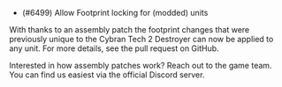 - (#6499) Allow Footprint locking for (modded) units

With thanks to an assembly patch the footprint changes that were previously unique to the Cybran Tech 2 Destroyer can now be applied to any unit. For more details, see the pull request on GitHub. 

Interested in how assembly patches work? Reach out to the game team. You can find us easiest via the official Discord server.